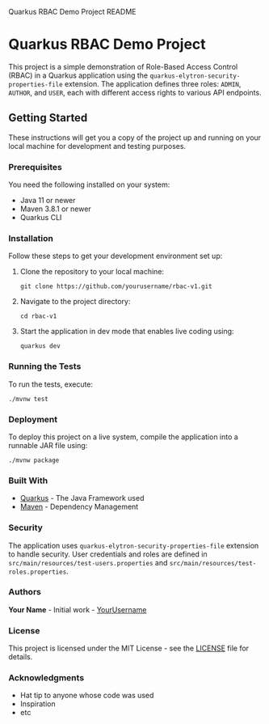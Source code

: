  Quarkus RBAC Demo Project README

Quarkus RBAC Demo Project
=========================

This project is a simple demonstration of Role-Based Access Control (RBAC) in a Quarkus application using the `quarkus-elytron-security-properties-file` extension. The application defines three roles: `ADMIN`, `AUTHOR`, and `USER`, each with different access rights to various API endpoints.

Getting Started
---------------

These instructions will get you a copy of the project up and running on your local machine for development and testing purposes.

### Prerequisites

You need the following installed on your system:

*   Java 11 or newer
*   Maven 3.8.1 or newer
*   Quarkus CLI

### Installation

Follow these steps to get your development environment set up:

1.  Clone the repository to your local machine:
    
        git clone https://github.com/yourusername/rbac-v1.git
    
2.  Navigate to the project directory:
    
        cd rbac-v1
    
3.  Start the application in dev mode that enables live coding using:
    
        quarkus dev
    

### Running the Tests

To run the tests, execute:

    ./mvnw test

### Deployment

To deploy this project on a live system, compile the application into a runnable JAR file using:

    ./mvnw package

### Built With

*   [Quarkus](https://quarkus.io/) - The Java Framework used
*   [Maven](https://maven.apache.org/) - Dependency Management

### Security

The application uses `quarkus-elytron-security-properties-file` extension to handle security. User credentials and roles are defined in `src/main/resources/test-users.properties` and `src/main/resources/test-roles.properties`.

### Authors

**Your Name** - Initial work - [YourUsername](https://github.com/yourusername)

### License

This project is licensed under the MIT License - see the [LICENSE](LICENSE) file for details.

### Acknowledgments

*   Hat tip to anyone whose code was used
*   Inspiration
*   etc